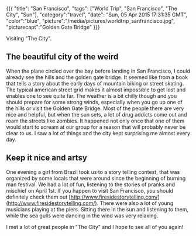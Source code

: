 {{{
  "title": "San Francisco",
  "tags": ["World Trip", "San Francisco", "The City", "Sun"],
  "category":"travel",
  "date": "Sun, 05 Apr 2015 17:31:35 GMT",
  "color":"blue",
  "picture":"/media/pictures/worldtrip_sanfrancisco.jpg",
  "picturecapt":"Golden Gate Bridge"
}}}

Visiting "The City".
<!--more-->
## The beautiful city of the weird
When the plane circled over the bay before landing in San Francisco, I could already see the hills and the golden gate bridge. It seemed
like from a book that tells a story about the early days of mountain biking or street skating. The typical american street grid makes it
almost impossible to get lost and enables one to see quite far. The weather is a bit chilly though and you should prepare for some strong
winds, especially when you go up one of the hills or visit the Golden Gate Bridge. Most of the people there are very nice and helpful, but
when the sun sets, a lot of drug addicts come out and roam the streets like zombies. It happened not only once that one of them would start
to scream at our group for a reason that will probably never be clear to us. I saw a lot of things and the city kept surprising me almost
every day.

## Keep it nice and artsy
One evening a girl from Brazil took us to a story telling contest, that was organized by some locals that were around since the beginning
of burning man festival. We had a lot of fun, listening to the stories of pranks and mischief on April 1st. If you happen to visit San
Francisco, you should definitely check them out [http://www.firesidestorytelling.com/](http://www.firesidestorytelling.com/). There were
also a lot of young musicians playing at the piers. Sitting there in the sun and listening to them, while the sea gulls were dancing in the
wind was very relaxing.

I met a lot of great people in "The City" and I hope to see all of you again!

<!--gallery:media/pictures/sanfrancisco-->

